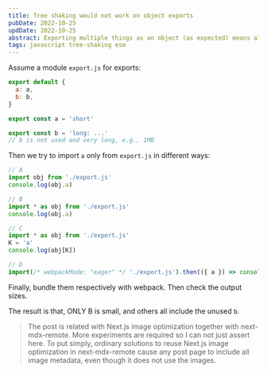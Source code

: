 ```yaml
---
title: Tree shaking would not work on object exports
pubDate: 2022-10-25
updDate: 2022-10-25
abstract: Exporting multiple things as an object (as expected) means always bundling them together. And there are more discussions about how to export multiple things.
tags: javascript tree-shaking esm
---
```


<!-- Copyright (C) 2022 myl7 -->
<!-- SPDX-License-Identifier: CC-BY-SA-4.0 -->

Assume a module `export.js` for exports:

```js
export default {
  a: a,
  b: b,
}

export const a = 'short'

export const b = 'long: ...'
// b is not used and very long, e.g., 1MB
```

Then we try to import `a` only from `export.js` in different ways:

```js
// A
import obj from './export.js'
console.log(obj.a)
```

```js
// B
import * as obj from './export.js'
console.log(obj.a)
```

```js
// C
import * as obj from './export.js'
K = 'a'
console.log(obj[K])
```

```js
// D
import(/* webpackMode: "eager" */ './export.js').then(({ a }) => console.log(a))
```

Finally, bundle them respectively with webpack.
Then check the output sizes.

The result is that, ONLY B is small, and others all include the unused `b`.

> The post is related with Next.js image optimization together with next-mdx-remote.
> More experiments are required so I can not just assert here.
> To put simply, ordinary solutions to reuse Next.js image optimization in next-mdx-remote cause any post page to include all image metadata, even though it does not use the images.
